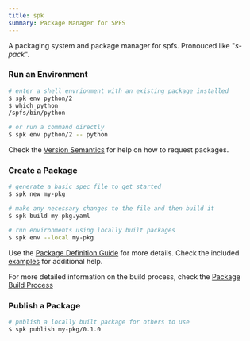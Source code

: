 ```yaml
---
title: spk
summary: Package Manager for SPFS
---
```


A packaging system and package manager for spfs. Pronouced like "_s-pack_".

### Run an Environment

```bash
# enter a shell envrionment with an existing package installed
$ spk env python/2
$ which python
/spfs/bin/python

# or run a command directly
$ spk env python/2 -- python
```

Check the [Version Semantics](versioning) for help on how to request packages.

### Create a Package

```bash
# generate a basic spec file to get started
$ spk new my-pkg

# make any necessary changes to the file and then build it
$ spk build my-pkg.yaml

# run environments using locally built packages
$ spk env --local my-pkg
```

Use the [Package Definition Guide](spec) for more details.
Check the included [examples](https://gitlab.spimageworks.com/dev-group/dev-ops/spk/-/tree/master/examples) for additional help.

For more detailed information on the build process, check the [Package Build Process](build)

### Publish a Package

```bash
# publish a locally built package for others to use
$ spk publish my-pkg/0.1.0
```
